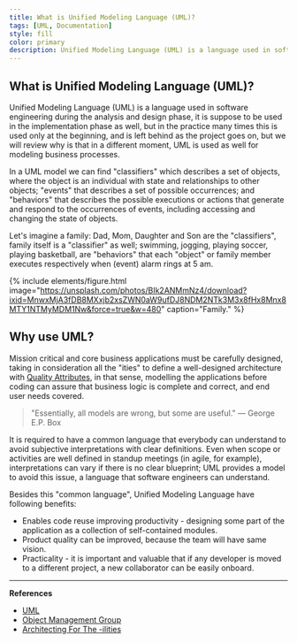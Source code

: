 ```yaml
---
title: What is Unified Modeling Language (UML)?
tags: [UML, Documentation]
style: fill
color: primary
description: Unified Modeling Language (UML) is a language used in software engineering during the analysis and design phase. This post explains what is and why should be used.
---
```


## What is Unified Modeling Language (UML)?

Unified Modeling Language (UML) is a language used in software engineering during the analysis and design phase, it is suppose to be used in the implementation phase as well, but in the practice many times this is used only at the beginning, and is left behind as the project goes on, but we will review why is that in a different moment, UML is used as well for modeling business processes.

In a UML model we can find "classifiers" which describes a set of objects, where the object is an individual with state and relationships to other objects; "events" that describes a set of possible occurrences; and "behaviors" that describes the possible executions or actions that generate and respond to the occurrences of events, including accessing and changing the state of objects.

Let's imagine a family: Dad, Mom, Daughter and Son are the "classifiers", family itself is a "classifier" as well; swimming, jogging, playing soccer, playing basketball, are "behaviors" that each "object" or family member executes respectively when (event) alarm rings at 5 am.

{% include elements/figure.html image="https://unsplash.com/photos/BIk2ANMmNz4/download?ixid=MnwxMjA3fDB8MXxjb2xsZWN0aW9ufDJ8NDM2NTk3M3x8fHx8Mnx8MTY1NTMyMDM1Nw&force=true&w=480" caption="Family." %}

## Why use UML?

Mission critical and core business applications must be carefully designed, taking in consideration all the "ities" to define a well-designed architecture with [Quality Attributes](https://towardsdatascience.com/architecting-for-the-ilities-6fae9d00bf6b), in that sense, modelling the applications before coding can assure that business logic is complete and correct, and end user needs covered.

> "Essentially, all models are wrong, but some are useful." ― George E.P. Box

It is required to have a common language that everybody can understand to avoid subjective interpretations with clear definitions. Even when scope or activities are well defined in standup meetings (in agile, for example), interpretations can vary if there is no clear blueprint; UML provides a model to avoid this issue, a language that software engineers can understand.

Besides this "common language", Unified Modeling Language have following benefits:

* Enables code reuse improving productivity - designing some part of the application as a collection of self-contained modules.
* Product quality can be improved, because the team will have same vision.
* Practicality - it is important and valuable that if any developer is moved to a different project, a new collaborator can be easily onboard.

---

**References**

* [UML](https://www.uml.org)
* [Object Management Group](https://www.omg.org/)
* [Architecting For The -ilities](https://towardsdatascience.com/architecting-for-the-ilities-6fae9d00bf6b)
